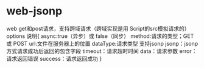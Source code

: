 # web-jsonp
web get和post请求，支持跨域请求（跨域实现是用 Script的src模拟请求的）
 options 说明{
  async:true（异步）或 false（同步）
  method:请求的类型；GET 或 POST
 url:文件在服务器上的位置
  dataType:请求类型 支持jsonp
  jsonp：jsonp方式请求成功后返回的包含字段
  timeout：请求超时时间
  data：请求参数
  error：请求返回错误
  success：请求返回成功
  }
